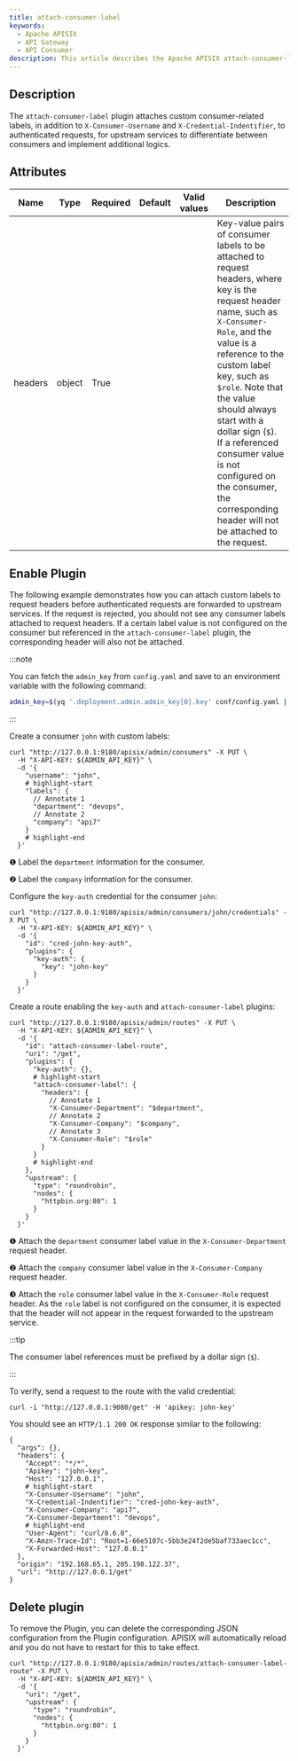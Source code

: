 ```yaml
---
title: attach-consumer-label
keywords:
  - Apache APISIX
  - API Gateway
  - API Consumer
description: This article describes the Apache APISIX attach-consumer-label plugin, which you can use to pass custom consumer labels to upstream services.
---
```


<!--
#
# Licensed to the Apache Software Foundation (ASF) under one or more
# contributor license agreements.  See the NOTICE file distributed with
# this work for additional information regarding copyright ownership.
# The ASF licenses this file to You under the Apache License, Version 2.0
# (the "License"); you may not use this file except in compliance with
# the License.  You may obtain a copy of the License at
#
#     http://www.apache.org/licenses/LICENSE-2.0
#
# Unless required by applicable law or agreed to in writing, software
# distributed under the License is distributed on an "AS IS" BASIS,
# WITHOUT WARRANTIES OR CONDITIONS OF ANY KIND, either express or implied.
# See the License for the specific language governing permissions and
# limitations under the License.
#
-->

## Description

The `attach-consumer-label` plugin attaches custom consumer-related labels, in addition to `X-Consumer-Username` and `X-Credential-Indentifier`, to authenticated requests, for upstream services to differentiate between consumers and implement additional logics.

## Attributes

| Name     | Type   | Required | Default | Valid values | Description                                                                                                                                                                                                                                                                                                                                                                                                     |
|----------|--------|----------|---------|--------------|-----------------------------------------------------------------------------------------------------------------------------------------------------------------------------------------------------------------------------------------------------------------------------------------------------------------------------------------------------------------------------------------------------------------|
| headers  | object | True     |         |              | Key-value pairs of consumer labels to be attached to request headers, where key is the request header name, such as `X-Consumer-Role`, and the value is a reference to the custom label key, such as `$role`. Note that the value should always start with a dollar sign (`$`). If a referenced consumer value is not configured on the consumer, the corresponding header will not be attached to the request. |

## Enable Plugin

The following example demonstrates how you can attach custom labels to request headers before authenticated requests are forwarded to upstream services. If the request is rejected, you should not see any consumer labels attached to request headers. If a certain label value is not configured on the consumer but referenced in the `attach-consumer-label` plugin, the corresponding header will also not be attached.

:::note

You can fetch the `admin_key` from `config.yaml` and save to an environment variable with the following command:

```bash
admin_key=$(yq '.deployment.admin.admin_key[0].key' conf/config.yaml | sed 's/"//g')
```

:::

Create a consumer `john` with custom labels:

```shell
curl "http://127.0.0.1:9180/apisix/admin/consumers" -X PUT \
  -H "X-API-KEY: ${ADMIN_API_KEY}" \
  -d '{
    "username": "john",
    # highlight-start
    "labels": {
      // Annotate 1
      "department": "devops",
      // Annotate 2
      "company": "api7"
    }
    # highlight-end
  }'
```

❶ Label the `department` information for the consumer.

❷ Label the `company` information for the consumer.

Configure the `key-auth` credential for the consumer `john`:

```shell
curl "http://127.0.0.1:9180/apisix/admin/consumers/john/credentials" -X PUT \
  -H "X-API-KEY: ${ADMIN_API_KEY}" \
  -d '{
    "id": "cred-john-key-auth",
    "plugins": {
      "key-auth": {
        "key": "john-key"
      }
    }
  }'
```

Create a route enabling the `key-auth` and `attach-consumer-label` plugins:

```shell
curl "http://127.0.0.1:9180/apisix/admin/routes" -X PUT \
  -H "X-API-KEY: ${ADMIN_API_KEY}" \
  -d '{
    "id": "attach-consumer-label-route",
    "uri": "/get",
    "plugins": {
      "key-auth": {},
      # highlight-start
      "attach-consumer-label": {
        "headers": {
          // Annotate 1
          "X-Consumer-Department": "$department",
          // Annotate 2
          "X-Consumer-Company": "$company",
          // Annotate 3
          "X-Consumer-Role": "$role"
        }
      }
      # highlight-end
    },
    "upstream": {
      "type": "roundrobin",
      "nodes": {
        "httpbin.org:80": 1
      }
    }
  }'
```

❶ Attach the `department` consumer label value in the `X-Consumer-Department` request header.

❷ Attach the `company` consumer label value in the `X-Consumer-Company` request header.

❸ Attach the `role` consumer label value in the `X-Consumer-Role` request header. As the `role` label is not configured on the consumer, it is expected that the header will not appear in the request forwarded to the upstream service.

:::tip

The consumer label references must be prefixed by a dollar sign (`$`).

:::

To verify, send a request to the route with the valid credential:

```shell
curl -i "http://127.0.0.1:9080/get" -H 'apikey: john-key'
```

You should see an `HTTP/1.1 200 OK` response similar to the following:

```text
{
  "args": {},
  "headers": {
    "Accept": "*/*",
    "Apikey": "john-key",
    "Host": "127.0.0.1",
    # highlight-start
    "X-Consumer-Username": "john",
    "X-Credential-Indentifier": "cred-john-key-auth",
    "X-Consumer-Company": "api7",
    "X-Consumer-Department": "devops",
    # highlight-end
    "User-Agent": "curl/8.6.0",
    "X-Amzn-Trace-Id": "Root=1-66e5107c-5bb3e24f2de5baf733aec1cc",
    "X-Forwarded-Host": "127.0.0.1"
  },
  "origin": "192.168.65.1, 205.198.122.37",
  "url": "http://127.0.0.1/get"
}
```

## Delete plugin

To remove the Plugin, you can delete the corresponding JSON configuration from the Plugin configuration. APISIX will automatically reload and you do not have to restart for this to take effect.

```shell
curl "http://127.0.0.1:9180/apisix/admin/routes/attach-consumer-label-route" -X PUT \
  -H "X-API-KEY: ${ADMIN_API_KEY}" \
  -d '{
    "uri": "/get",
    "upstream": {
      "type": "roundrobin",
      "nodes": {
        "httpbin.org:80": 1
      }
    }
  }'
```
